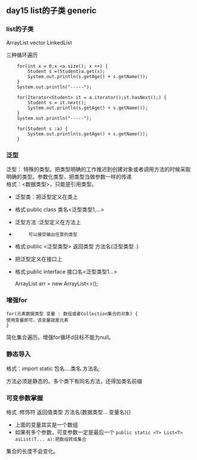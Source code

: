 ## day15 list的子类 generic ##
### list的子类 ###
ArrayList vector LinkedList

三种循环遍历

		for(int x = 0;x <a.size(); x ++) {
			Student s =(Student)a.get(x);
			System.out.println(s.getAge() + s.getName());
		}
		System.out.println("-----");
		
		for(Iterator<Student> it = a.iterator();it.hasNext();) {
			Student s = it.next();
			System.out.println(s.getAge() + s.getName());
		}
		System.out.println("-----");
		
		for(Student s :a) {
			System.out.println(s.getAge() + s.getName());
		}


### 泛型 ###
泛型：
特殊的类型。把类型明确的工作推迟到创建对象或者调用方法的时候采取明确的类型。参数化类型，把类型当做参数一样的传递  
格式：<数据类型>，只能是引用类型。

 * 泛型类：把泛型定义在类上
 * 格式:public class 类名<泛型类型1,…>
 * 泛型方法 :泛型定义在方法上
 * 			可以接受输出任意的类型
 * 格式:public <泛型类型> 返回类型 方法名(泛型类型 .)

 * 把泛型定义在接口上
 * 	格式:public  interface 接口名<泛型类型1…>

    ArrayList<String> arr = new ArrayList<>();

### 增强for ###

	for(元素数据类型 变量 : 数组或者Collection集合的对象) {
	使用变量即可，该变量就是元素
    }
简化集合遍历。增强for循环d目标不能为null。
### 静态导入 ###
格式：import static 包名….类名.方法名;

方法必须是静态的。多个类下有同名方法，还得加类名前缀
### 可变参数掌握 ###
格式 :修饰符 返回值类型 方法名(数据类型…  变量名){}

 * 	上面的变量其实是一个数组
 * 	如果有多个参数，可变参数一定是最后一个
`public static <T> List<T> asList(T... a):把数组转成集合`

集合的长度不会变化。
